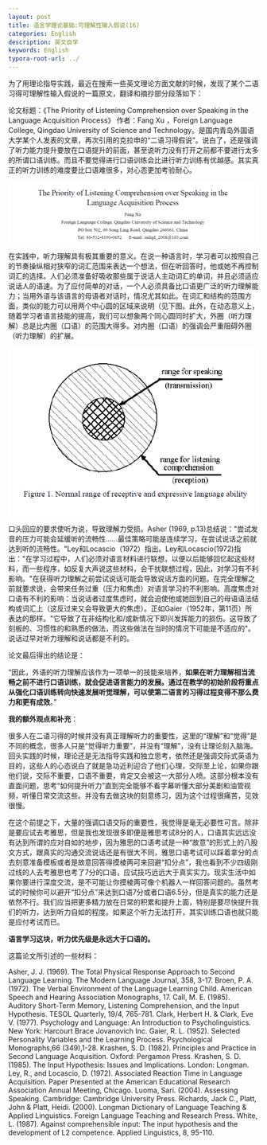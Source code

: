 ```yaml
---
layout: post
title: 语言学理论基础:可理解性输入假说(16)
categories: English
description: 英文自学
keywords: English
typora-root-url: ../
---
```


为了用理论指导实践，最近在搜索一些英文理论方面文献的时候，发现了某个二语习得可理解性输入假说的一篇原文，翻译和摘抄部分段落如下：

论文标题：《The Priority of Listening Comprehension over Speaking in the Language Acquisition Process》 作者：Fang Xu ，Foreign Language College, Qingdao University of Science and Technology。是国内青岛外国语大学某个人发表的文章，再次引用的克拉申的“二语习得假说”。说白了，还是强调了听力能力提升要放在口语提升的前面，甚至说听力没有打开之前都不要进行太多的所谓口语训练。而且不要觉得进行口语训练会比进行听力训练有优越感。其实真正的听力训练的难度要比口语难很多，对心态更加考验耐心。

![Acrobat_mq0oIaEyxR](/images/posts/Acrobat_mq0oIaEyxR.png)

在实践中，听力理解具有极其重要的意义。在说一种语言时，学习者可以按照自己的节奏操纵相对狭窄的词汇范围来表达一个想法，但在听回答时，他或她不再控制词汇的选择。人们必须准备好吸收那些属于说话人主动词汇的单词，并且必须适应说话人的语速。为了应付简单的对话，一个人必须具备比口语更广泛的听力理解能力；当用外语与该语言的母语者对话时，情况尤其如此。在词汇和结构的范围方面，类似的能力可以用两个中心圆的区域来说明（见下图。此外，在动态意义上，随着学习者语言技能的提高，我们可以想象两个同心圆同时扩大，外圈（听力理解）总是比内圈（口语）的范围大得多。对内圈（口语）的强调会严重阻碍外圈（听力理解）的扩展。

![Acrobat_np2IPJkcQx](/images/posts/Acrobat_np2IPJkcQx.png)

口头回应的要求使听为说，导致理解力受损。Asher (1969, p.13)总结说："尝试发音的压力可能会延缓听的流畅性......最佳策略可能是连续学习，在尝试说话之前就达到听的流畅性。"Ley和Locascio（1972）指出。Ley和Locascio(1972)指出："在学习过程中，人们必须对语言材料进行联想，以便以后能够回忆起这些材料，而一些程序，如反复大声说这些材料，会干扰联想过程，因此，对学习有不利影响。"在获得听力理解之前尝试说话可能会导致说话方面的问题。在完全理解之前就要求说，会带来任务过重（压力和焦虑）对语言学习的不利影响。高度焦虑对口语有不利的影响：当说话者过度焦虑时，就会迫使他或她回到自己的母语语法结构或词汇上（这反过来又会导致更大的焦虑）。正如Gaier（1952年，第11页）所表达的那样。"它导致了在非结构化和/或新情况下即兴发挥能力的损伤。这导致了刻板的、习惯性的和熟悉的做法，而这些做法在当时的情况下可能是不适应的"。说话过早对听力理解和说话都是不利的。

论文最后得出的结论是：

“因此，外语的听力理解应该作为一项单一的技能来培养，**如果在听力理解相当流畅之前不进行口语训练，就会促进语言能力的发展。通过在教学的初始阶段将重点从强化口语训练转向快速发展听觉理解，可以使第二语言的习得过程变得不那么费力和更有成效**。”





**我的额外观点和补充**：

很多人在二语习得的时候并没有真正理解听力的重要性，这里的“理解”和“觉得”是不同的概念，很多人只是“觉得听力重要”，并没有“理解”，没有让理论刻入脑海。回头实践的时候，理论还是无法指导实践和独立思考，依然还是强调交际式英语为目的，这些人的心态说白了就是急功近利迎合了他们心理，交际至上论，如果你跟他们说，交际不重要，口语不重要，肯定又会被这一大部分人喷。这部分根本没有直面问题，思考“如何提升听力”直到完全能够不看字幕听懂大部分美剧和油管视频，听懂日常交流这些。并没有去做这块的刻意练习，因为这个过程很痛苦，见效很慢。

在这个前提之下，大量的强调口语交际的重要性，我觉得是毫无必要性可言。除非是要应试去考雅思，但是我也发现很多即便是雅思考试8分的人，口语其实远远没有达到所谓的应对自如的地步，因为雅思的口语考试是一种“故意”的形式上的八股文方式，跟真实的沟通交流说话还是有很大不同，雅思口语考试可以踩着拿分的点去刻意准备模板或者是故意回答得摸棱两可来回避“扣分点”，我也看到不少四级刚过线的人去考雅思也考了7分的口语，应试技巧远远大于真实实力。现实生活中如果你要进行深度交流，是不可能让你摸棱两可像个机器人一样回答问题的。虽然考试的时候你可以避开“扣分点”来达到口语7分或者口语6.5分，但是真实的能力还是依然不行。我们应当把更多精力放在日常的积累和提升上面，特别是要尽快提升我们的听力，达到听力自如的程度。如果这个听力无法打开，其实训练口语也就只能是应付考试而已。

**语言学习这块，听力优先级是永远大于口语的。**





这篇论文所引述的一些材料：

Asher, J. J. (1969). The Total Physical Response Approach to Second Language Learning. The Modern Language
Journal, 358, 3-17.
Broen, P. A. (1972). The Verbal Environment of the Language Learning Child. American Speech and Hearing
Association Monographs, 17.
Call, M. E. (1985). Auditory Short-Term Memory, Listening Comprehension, and the Input Hypothesis. TESOL
Quarterly, 19/4, 765-781.
Clark, Herbert H. & Clark, Eve V. (1977). Psychology and Language: An Introduction to Psycholinguistics. New
York: Harcourt Brace Jovanovich Inc.
Gaier, R. L. (1952). Selected Personality Variables and the Learning Process. Psychological Monographs,66
(349),1-28.
Krashen, S. D. (1982). Principles and Practice in Second Language Acquisition. Oxford: Pergamon Press.
Krashen, S. D. (1985). The Input Hypothesis: Issues and Implications. London: Longman.
Ley, R., and Locascio, D. (1972). Associated Reaction Time in Language Acquisition. Paper Presented at the
American Educational Research Association Annual Meeting, Chicago.
Luoma, Sari. (2004). Assessing Speaking. Cambridge: Cambridge University Press.
Richards, Jack C., Platt, John & Platt, Heidi. (2000). Longman Dictionary of Language Teaching & Applied
Linguistics. Foreign Language Teaching and Research Press.
White, L. (1987). Against comprehensible input: The input hypothesis and the development of L2 competence.
Applied Linguistics, 8, 95-110.
